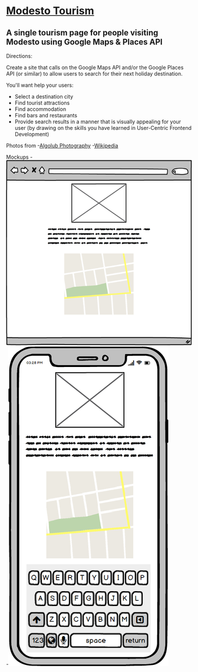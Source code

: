 # <a href="https://thestarvingcoder.github.io/modesto_tourism/index.html" target="_blank">Modesto Tourism</a>

## A single tourism page for people visiting Modesto using Google Maps & Places API

Directions:

Create a site that calls on the Google Maps API and/or the Google Places API (or similar) to allow users to search for their next holiday destination.

You'll want help your users:

- Select a destination city
- Find tourist attractions
- Find accommodation
- Find bars and restaurants
- Provide search results in a manner that is visually appealing for your user (by drawing on the skills you have learned in User-Centric Frontend Development)

Photos from
-[Algolub Photography](algolub.photoshelter.com)
-[Wikipedia](https://en.wikipedia.org/wiki/Modesto,_California)

Mockups
-![Browser Mockup](/assets/images/Browser_Mockup.png)
-![Phone Mockup](/assets/images/Phone_Mockup.png)
